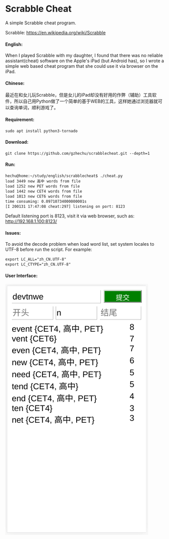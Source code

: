 # Scrabble Cheat

A simple Scrabble cheat program.

Scrabble: https://en.wikipedia.org/wiki/Scrabble

#### English:
When I played Scrabble with my daughter, I found that there was no reliable assistant(cheat) software on the Apple's iPad (but Android has), so I wrote a simple web based cheat program that she could use it via browser on the iPad.

#### Chinese:
最近在和女儿玩Scrabble，但是女儿的iPad却没有好用的作弊（辅助）工具软件，所以自己用Python做了一个简单的基于WEB的工具，这样她通过浏览器就可以查询单词，顺利游戏了。

#### Requirement:
	sudo apt install python3-tornado

#### Download:
	git clone https://github.com/gzhechu/scrabblecheat.git --depth=1

#### Run:
	hechu@home:~/study/english/scrabblecheat$ ./cheat.py 
	load 3449 new 高中 words from file
	load 1252 new PET words from file
	load 1442 new CET4 words from file
	load 1013 new CET6 words from file
	time consuming: 0.09710734000000001s
	[I 200131 17:47:08 cheat:297] listening on port: 8123

Default listening port is 8123, visit it via web browser, such as: http://192.168.1.100:8123/

#### Issues:
To avoid the decode problem when load word list, set system locales to UTF-8 before run the script. For example: 

	export LC_ALL="zh_CN.UTF-8"
	export LC_CTYPE="zh_CN.UTF-8"

#### User Interface:
![user interface](./static/ui.png  "UI")